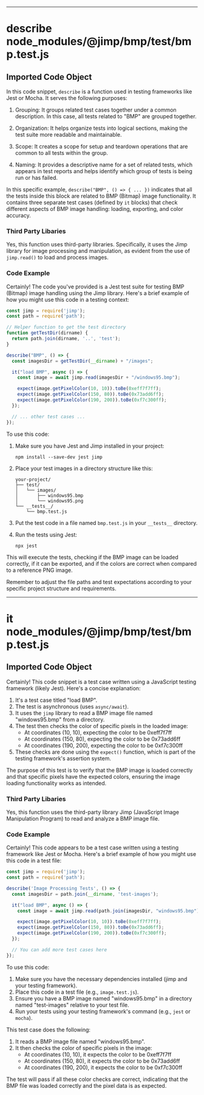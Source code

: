 

  
---
# describe node_modules/@jimp/bmp/test/bmp.test.js
## Imported Code Object
In this code snippet, `describe` is a function used in testing frameworks like Jest or Mocha. It serves the following purposes:

1. Grouping: It groups related test cases together under a common description. In this case, all tests related to "BMP" are grouped together.

2. Organization: It helps organize tests into logical sections, making the test suite more readable and maintainable.

3. Scope: It creates a scope for setup and teardown operations that are common to all tests within the group.

4. Naming: It provides a descriptive name for a set of related tests, which appears in test reports and helps identify which group of tests is being run or has failed.

In this specific example, `describe("BMP", () => { ... })` indicates that all the tests inside this block are related to BMP (Bitmap) image functionality. It contains three separate test cases (defined by `it` blocks) that check different aspects of BMP image handling: loading, exporting, and color accuracy.

### Third Party Libaries

Yes, this function uses third-party libraries. Specifically, it uses the Jimp library for image processing and manipulation, as evident from the use of `jimp.read()` to load and process images.

### Code Example

Certainly! The code you've provided is a Jest test suite for testing BMP (Bitmap) image handling using the Jimp library. Here's a brief example of how you might use this code in a testing context:

```javascript
const jimp = require('jimp');
const path = require('path');

// Helper function to get the test directory
function getTestDir(dirname) {
  return path.join(dirname, '..', 'test');
}

describe("BMP", () => {
  const imagesDir = getTestDir(__dirname) + "/images";

  it("load BMP", async () => {
    const image = await jimp.read(imagesDir + "/windows95.bmp");

    expect(image.getPixelColor(10, 10)).toBe(0xeff7f7ff);
    expect(image.getPixelColor(150, 80)).toBe(0x73add6ff);
    expect(image.getPixelColor(190, 200)).toBe(0xf7c300ff);
  });

  // ... other test cases ...
});
```

To use this code:

1. Make sure you have Jest and Jimp installed in your project:
   ```
   npm install --save-dev jest jimp
   ```

2. Place your test images in a directory structure like this:
   ```
   your-project/
   ├── test/
   │   └── images/
   │       ├── windows95.bmp
   │       └── windows95.png
   └── __tests__/
       └── bmp.test.js
   ```

3. Put the test code in a file named `bmp.test.js` in your `__tests__` directory.

4. Run the tests using Jest:
   ```
   npx jest
   ```

This will execute the tests, checking if the BMP image can be loaded correctly, if it can be exported, and if the colors are correct when compared to a reference PNG image.

Remember to adjust the file paths and test expectations according to your specific project structure and requirements.

---
# it node_modules/@jimp/bmp/test/bmp.test.js
## Imported Code Object
Certainly! This code snippet is a test case written using a JavaScript testing framework (likely Jest). Here's a concise explanation:

1. It's a test case titled "load BMP".
2. The test is asynchronous (uses `async/await`).
3. It uses the `jimp` library to read a BMP image file named "windows95.bmp" from a directory.
4. The test then checks the color of specific pixels in the loaded image:
   - At coordinates (10, 10), expecting the color to be 0xeff7f7ff
   - At coordinates (150, 80), expecting the color to be 0x73add6ff
   - At coordinates (190, 200), expecting the color to be 0xf7c300ff
5. These checks are done using the `expect()` function, which is part of the testing framework's assertion system.

The purpose of this test is to verify that the BMP image is loaded correctly and that specific pixels have the expected colors, ensuring the image loading functionality works as intended.

### Third Party Libaries

Yes, this function uses the third-party library Jimp (JavaScript Image Manipulation Program) to read and analyze a BMP image file.

### Code Example

Certainly! This code appears to be a test case written using a testing framework like Jest or Mocha. Here's a brief example of how you might use this code in a test file:

```javascript
const jimp = require('jimp');
const path = require('path');

describe('Image Processing Tests', () => {
  const imagesDir = path.join(__dirname, 'test-images');

  it("load BMP", async () => {
    const image = await jimp.read(path.join(imagesDir, "windows95.bmp"));

    expect(image.getPixelColor(10, 10)).toBe(0xeff7f7ff);
    expect(image.getPixelColor(150, 80)).toBe(0x73add6ff);
    expect(image.getPixelColor(190, 200)).toBe(0xf7c300ff);
  });

  // You can add more test cases here
});
```

To use this code:

1. Make sure you have the necessary dependencies installed (jimp and your testing framework).
2. Place this code in a test file (e.g., `image.test.js`).
3. Ensure you have a BMP image named "windows95.bmp" in a directory named "test-images" relative to your test file.
4. Run your tests using your testing framework's command (e.g., `jest` or `mocha`).

This test case does the following:
1. It reads a BMP image file named "windows95.bmp".
2. It then checks the color of specific pixels in the image:
   - At coordinates (10, 10), it expects the color to be 0xeff7f7ff
   - At coordinates (150, 80), it expects the color to be 0x73add6ff
   - At coordinates (190, 200), it expects the color to be 0xf7c300ff

The test will pass if all these color checks are correct, indicating that the BMP file was loaded correctly and the pixel data is as expected.


  